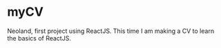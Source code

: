 # myCV
Neoland, first project using ReactJS. This time I am making a CV to learn the basics of ReactJS.
